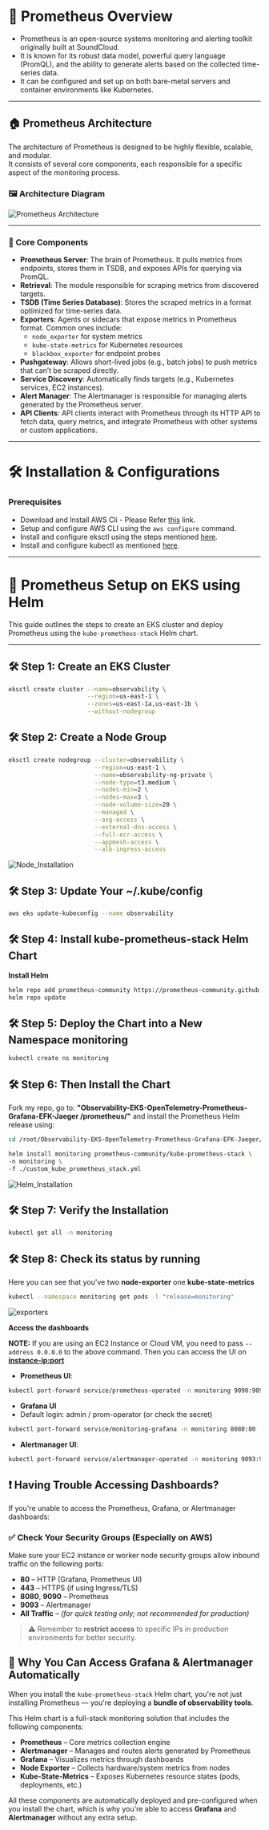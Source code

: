 
# 📡 Prometheus Overview
- Prometheus is an open-source systems monitoring and alerting toolkit originally built at SoundCloud.
- It is known for its robust data model, powerful query language (PromQL), and the ability to generate alerts based on the collected time-series data.
- It can be configured and set up on both bare-metal servers and container environments like Kubernetes.
---

## 🏠 Prometheus Architecture

The architecture of Prometheus is designed to be highly flexible, scalable, and modular.  
It consists of several core components, each responsible for a specific aspect of the monitoring process.

### 🖼️ Architecture Diagram

![Prometheus Architecture](assets/prometheus_arch.png)

---

### 🔧 Core Components

- **Prometheus Server**: The brain of Prometheus. It pulls metrics from endpoints, stores them in TSDB, and exposes APIs for querying via PromQL.
- **Retrieval**: The module responsible for scraping metrics from discovered targets.
- **TSDB (Time Series Database)**: Stores the scraped metrics in a format optimized for time-series data.
- **Exporters**: Agents or sidecars that expose metrics in Prometheus format. Common ones include:
  - `node_exporter` for system metrics
  - `kube-state-metrics` for Kubernetes resources
  - `blackbox_exporter` for endpoint probes
- **Pushgateway**: Allows short-lived jobs (e.g., batch jobs) to push metrics that can’t be scraped directly.
- **Service Discovery**: Automatically finds targets (e.g., Kubernetes services, EC2 instances).
- **Alert Manager**: The Alertmanager is responsible for managing alerts generated by the Prometheus server.
- **API Clients**: API clients interact with Prometheus through its HTTP API to fetch data, query metrics, and integrate Prometheus with other systems or custom applications.

---

# 🛠️  Installation & Configurations

### Prerequisites
- Download and Install AWS Cli - Please Refer [this]("https://docs.aws.amazon.com/cli/latest/userguide/getting-started-install.html") link.
- Setup and configure AWS CLI using the `aws configure` command.
- Install and configure eksctl using the steps mentioned [here]("https://eksctl.io/installation/").
- Install and configure kubectl as mentioned [here]("https://kubernetes.io/docs/tasks/tools/").
---

# 🚀 Prometheus Setup on EKS using Helm

This guide outlines the steps to create an EKS cluster and deploy Prometheus using the `kube-prometheus-stack` Helm chart.

---

## 🛠️ Step 1: Create an EKS Cluster

```bash
eksctl create cluster --name=observability \
                      --region=us-east-1 \
                      --zones=us-east-1a,us-east-1b \
                      --without-nodegroup
```
## 🛠️ Step 2: Create a Node Group
```bash
eksctl create nodegroup --cluster=observability \
                        --region=us-east-1 \
                        --name=observability-ng-private \
                        --node-type=t3.medium \
                        --nodes-min=2 \
                        --nodes-max=3 \
                        --node-volume-size=20 \
                        --managed \
                        --asg-access \
                        --external-dns-access \
                        --full-ecr-access \
                        --appmesh-access \
                        --alb-ingress-access
```
![Node_Installation](assets/node_group.png)

## 🛠️ Step 3: Update Your ~/.kube/config
```bash
aws eks update-kubeconfig --name observability
```


## 🛠️ Step 4: Install kube-prometheus-stack Helm Chart
**Install Helm**
```bash
helm repo add prometheus-community https://prometheus-community.github.io/helm-charts
helm repo update
```

## 🛠️ Step 5: Deploy the Chart into a New Namespace monitoring
```bash
kubectl create ns monitoring
```

## 🛠️ Step 6: Then Install the Chart

Fork my repo, go to: **"Observability-EKS-OpenTelemetry-Prometheus-Grafana-EFK-Jaeger
/prometheus/"**
and install the Prometheus Helm release using:
```bash
cd /root/Observability-EKS-OpenTelemetry-Prometheus-Grafana-EFK-Jaeger/prometheus

helm install monitoring prometheus-community/kube-prometheus-stack \
-n monitoring \
-f ./custom_kube_prometheus_stack.yml
```

![Helm_Installation](assets/helm_install_prometheus.png)

## 🛠️ Step 7: Verify the Installation
```bash
kubectl get all -n monitoring
```

## 🛠️ Step 8: Check its status by running
Here you can see that you've two **node-exporter** one **kube-state-metrics**
```bash
kubectl --namespace monitoring get pods -l "release=monitoring"
```
![exporters](assets/prome_metrics.png)

**Access the dashboards**

**NOTE:** If you are using an EC2 Instance or Cloud VM, you need to pass `--address 0.0.0.0` to the above command. Then you can access the UI on **<instance-ip:port>**

- **Prometheus UI**:
```bash
kubectl port-forward service/prometheus-operated -n monitoring 9090:9090
```
- **Grafana UI**
- Default login: admin / prom-operator (or check the secret)
```bash
kubectl port-forward service/monitoring-grafana -n monitoring 8080:80
```
- **Alertmanager UI**:
```bash
kubectl port-forward service/alertmanager-operated -n monitoring 9093:9093
```
## ❗ Having Trouble Accessing Dashboards?

If you're unable to access the Prometheus, Grafana, or Alertmanager dashboards:

### ✅ Check Your Security Groups (Especially on AWS)

Make sure your EC2 instance or worker node security groups allow inbound traffic on the following ports:

- **80** – HTTP (Grafana, Prometheus UI)
- **443** – HTTPS (if using Ingress/TLS)
- **8080**, **9090** – Prometheus
- **9093** – Alertmanager
- **All Traffic** – *(for quick testing only; not recommended for production)*

> ⚠️ Remember to **restrict access** to specific IPs in production environments for better security.


## 🎯 Why You Can Access Grafana & Alertmanager Automatically

When you install the `kube-prometheus-stack` Helm chart, you're not just installing Prometheus — you're deploying a **bundle of observability tools**.

This Helm chart is a full-stack monitoring solution that includes the following components:

- **Prometheus** – Core metrics collection engine  
- **Alertmanager** – Manages and routes alerts generated by Prometheus  
- **Grafana** – Visualizes metrics through dashboards  
- **Node Exporter** – Collects hardware/system metrics from nodes  
- **Kube-State-Metrics** – Exposes Kubernetes resource states (pods, deployments, etc.)

All these components are automatically deployed and pre-configured when you install the chart, which is why you're able to access **Grafana** and **Alertmanager** without any extra setup.

